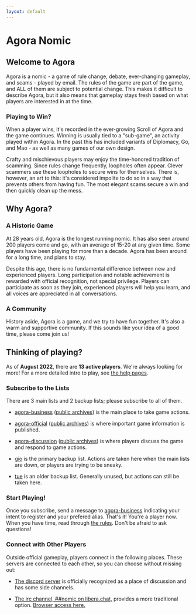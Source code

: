 ```yaml
---
layout: default
---
```


<h1 text-align:"center">Agora Nomic</h1>

<div class="row" markdown="1">

<div class="col-md-6" markdown="1">

## Welcome to Agora

Agora is a nomic - a game of rule change, debate, ever-changing
gameplay, and scams - played by email. The rules of the game are part of
the game, and ALL of them are subject to potential change. This makes it
difficult to describe Agora, but it also means that gameplay stays fresh
based on what players are interested in at the time.

### Playing to Win?

When a player wins, it's recorded in the ever-growing Scroll of Agora
and the game continues. Winning is usually tied to a "sub-game", an
activity played within Agora. In the past this has included variants of
Diplomacy, Go, and Mao - as well as many games of our own design.

Crafty and mischievous players may enjoy the time-honored tradition of
scamming. Since rules change frequently, loopholes often appear. Clever
scammers use these loopholes to secure wins for themselves. There is,
however, an art to this: it's considered impolite to do so in a way that
prevents others from having fun. The most elegant scams secure a win and
then quickly clean up the mess.

## Why Agora?

### A Historic Game

At 28 years old, Agora is the longest running nomic. It has also
seen around 200 players come and go, with an average of 15-20 at
any given time. Some players have been playing for more than a decade.
Agora has been around for a long time, and plans to stay.

Despite this age, there is no fundamental difference between new and
experienced players. Long participation and notable achievement is
rewarded with official recognition, not special privilege. Players can
participate as soon as they join, experienced players will help you
learn, and all voices are appreciated in all conversations.

### A Community

History aside, Agora is a game, and we try to have fun together. It's
also a warm and supportive community. If this sounds like
your idea of a good time, please come join us!
  
</div>

<div class="col-md-6" markdown="1"> 

## Thinking of playing?

As of **August 2022**, there are **13 active players**. We're always
looking for more! For a more detailed intro to play, see [the help pages](https://agoranomic.org/Help/Quickstart).

### Subscribe to the Lists

There are 3 main lists and 2 backup lists; please subscribe to all of
them. 

* [agora-business](http://www.agoranomic.org/cgi-bin/mailman/listinfo/agora-business)
  ([public archives](http://www.mail-archive.com/agora-business@agoranomic.org/info.html))
  is the main place to take game actions.

* [agora-official](http://www.agoranomic.org/cgi-bin/mailman/listinfo/agora-official)
  ([public archives](http://www.mail-archive.com/agora-official@agoranomic.org/info.html))
  is where important game information is published.

* [agora-discussion](http://www.agoranomic.org/cgi-bin/mailman/listinfo/agora-discussion)
  ([public archives](http://www.mail-archive.com/agora-discussion@agoranomic.org/info.html))
  is where players discuss the game and respond to game actions.
  
* [gio](https://agoranomic.groups.io/g/main) is the primary backup list.
  Actions are taken here when the main lists are down, or players are trying to be sneaky.
  
* [tue](http://listserver.tue.nl/mailman/listinfo/agora) is an older backup list.
  Generally unused, but actions can still be taken here.

### Start Playing!

Once you subscribe, send a message to
[agora-business](mailto:agora-business@agoranomic.org) indicating your
intent to register and your prefered alias. That's it! You're a player
now. When you have time, read through
[the rules](https://agoranomic.org/ruleset/). Don't be afraid to ask
questions!

### Connect with Other Players

Outside official gameplay, players connect in the following places.
These servers are connected to each other, so you can choose without
missing out:

* [The discord server](https://discord.gg/tz2u6m7) is officially recognized
as a place of discussion and has some side channels.

* [The irc channel, ##nomic on libera.chat,](irc:irc.libera.chat/##nomic)
provides a more traditional option. [Browser access here.](https://web.libera.chat/##nomic)

</div>

</div>
